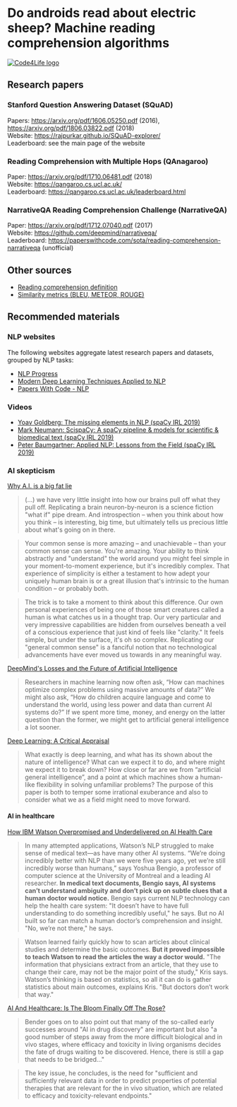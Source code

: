# Do androids read about electric sheep? Machine reading comprehension algorithms

[![Code4Life logo](https://code4life.pl/assets/images/code4life-logo.png)](https://it.roche.pl/)

## Research papers

### Stanford Question Answering Dataset (SQuAD)

Papers: https://arxiv.org/pdf/1606.05250.pdf (2016), https://arxiv.org/pdf/1806.03822.pdf (2018)  
Website: https://rajpurkar.github.io/SQuAD-explorer/  
Leaderboard: see the main page of the website

### Reading Comprehension with Multiple Hops (QAnagaroo)

Paper: https://arxiv.org/pdf/1710.06481.pdf (2018)  
Website: https://qangaroo.cs.ucl.ac.uk/  
Leaderboard: https://qangaroo.cs.ucl.ac.uk/leaderboard.html

### NarrativeQA Reading Comprehension Challenge (NarrativeQA)

Paper: https://arxiv.org/pdf/1712.07040.pdf (2017)  
Website: https://github.com/deepmind/narrativeqa/  
Leaderboard: https://paperswithcode.com/sota/reading-comprehension-narrativeqa (unofficial)

## Other sources

- [Reading comprehension definition](https://en.wikipedia.org/wiki/Reading_comprehension)
- [Similarity metrics (BLEU, METEOR, ROUGE)](https://medium.com/explorations-in-language-and-learning/metrics-for-nlg-evaluation-c89b6a781054)

## Recommended materials

### NLP websites

The following websites aggregate latest research papers and datasets, grouped by NLP tasks:

- [NLP Progress](http://nlpprogress.com/)
- [Modern Deep Learning Techniques Applied to NLP](https://nlpoverview.com/)
- [Papers With Code - NLP](https://paperswithcode.com/area/natural-language-processing)

### Videos

- [Yoav Goldberg: The missing elements in NLP (spaCy IRL 2019)](https://youtu.be/e12danHhlic)
- [Mark Neumann: ScispaCy: A spaCy pipeline & models for scientific & biomedical text (spaCy IRL 2019)](https://youtu.be/2_HSKDALwuw)
- [Peter Baumgartner: Applied NLP: Lessons from the Field (spaCy IRL 2019)](https://youtu.be/QRGMJWwOU94)

### AI skepticism

[Why A.I. is a big fat lie](https://bigthink.com/technology-innovation/why-a-i-is-a-big-fat-lie)

> (...) we have very little insight into how our brains pull off what they pull off.
> Replicating a brain neuron-by-neuron is a science fiction "what if" pipe dream.
> And introspection – when you think about how you think – is interesting, big time,
> but ultimately tells us precious little about what's going on in there.

> Your common sense is more amazing – and unachievable – than your common sense can
> sense. You're amazing. Your ability to think abstractly and "understand" the world
> around you might feel simple in your moment-to-moment experience, but it's incredibly
> complex. That experience of simplicity is either a testament to how adept your
> uniquely human brain is or a great illusion that's intrinsic to the human
> condition – or probably both.

> The trick is to take a moment to think about this difference. Our own personal experiences
> of being one of those smart creatures called a human is what catches us in a thought trap.
> Our very particular and very impressive capabilities are hidden from ourselves beneath
> a veil of a conscious experience that just kind of feels like "clarity." It feels simple,
> but under the surface, it's oh so complex. Replicating our "general common sense" is
> a fanciful notion that no technological advancements have ever moved us towards in any
> meaningful way.

[DeepMind's Losses and the Future of Artificial Intelligence](https://www.wired.com/story/deepminds-losses-future-artificial-intelligence/)

> Researchers in machine learning now often ask, “How can machines optimize complex problems
> using massive amounts of data?” We might also ask, “How do children acquire language and
> come to understand the world, using less power and data than current AI systems do?” If
> we spent more time, money, and energy on the latter question than the former, we might
> get to artificial general intelligence a lot sooner.

[Deep Learning: A Critical Appraisal](https://arxiv.org/pdf/1801.00631v1.pdf)

> What exactly is deep learning, and what has its shown about the nature of intelligence?
> What can we expect it to do, and where might we expect it to break down? How close or
> far are we from “artificial general intelligence”, and a point at which machines show a
> human-like flexibility in solving unfamiliar problems? The purpose of this paper is both
> to temper some irrational exuberance and also to consider what we as a field might need
> to move forward.

#### AI in healthcare

[How IBM Watson Overpromised and Underdelivered on AI Health Care](https://spectrum.ieee.org/biomedical/diagnostics/how-ibm-watson-overpromised-and-underdelivered-on-ai-health-care)

> In many attempted applications, Watson’s NLP struggled to make sense of medical text—as
> have many other AI systems. “We’re doing incredibly better with NLP than we were five years
> ago, yet we’re still incredibly worse than humans,” says Yoshua Bengio, a professor of
> computer science at the University of Montreal and a leading AI researcher. **In medical
> text documents, Bengio says, AI systems can’t understand ambiguity and don’t pick up on
> subtle clues that a human doctor would notice.** Bengio says current NLP technology can
> help the health care system: "It doesn’t have to have full understanding to do something
> incredibly useful," he says. But no AI built so far can match a human doctor’s comprehension
> and insight. "No, we’re not there," he says.

> Watson learned fairly quickly how to scan articles about clinical studies and determine
> the basic outcomes. **But it proved impossible to teach Watson to read the articles 
> the way a doctor would.** "The information that physicians extract from an article, that
> they use to change their care, may not be the major point of the study," Kris says.
> Watson’s thinking is based on statistics, so all it can do is gather statistics about
> main outcomes, explains Kris. "But doctors don’t work that way."

[AI And Healthcare: Is The Bloom Finally Off The Rose?](https://www.forbes.com/sites/davidshaywitz/2019/08/23/ai-and-healthcare-is-the-bloom-finally-off-the-rose/amp/)

> Bender goes on to also point out that many of the so-called early successes around
> "AI in drug discovery" are important but also "a good number of steps away from the more
> difficult biological and in vivo stages, where efficacy and toxicity in living organisms
> decides the fate of drugs waiting to be discovered. Hence, there is still a gap that
> needs to be bridged…"

> The key issue, he concludes, is the need for "sufficient and sufficiently relevant data
> in order to predict properties of potential therapies that are relevant for the in vivo
> situation, which are related to efficacy and toxicity-relevant endpoints."
